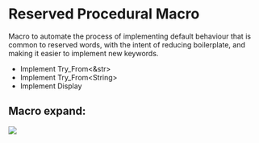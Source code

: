 # Reserved Procedural Macro
Macro to automate the process of implementing default behaviour that is common to reserved words, with the intent of reducing boilerplate, and making it easier to implement new keywords.
- Implement Try_From<&str>
- Implement Try_From\<String>
- Implement Display

## Macro expand:
![](https://i.ibb.co/0GP9mqt/macro-expand.png)